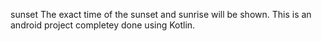 sunset
The exact time of the sunset and sunrise will be shown. This is an android project completey done using Kotlin.